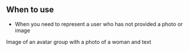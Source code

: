 ## When to use

- When you need to represent a user who has not provided a photo or image

<div id="overview-image-description" class="visually-hidden">
  Image of an avatar group with a photo of a woman and text
</div>

